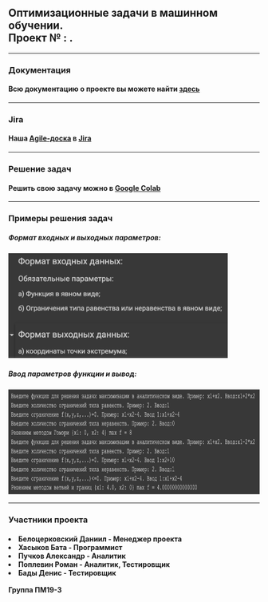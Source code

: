 <html>
	<body>
		<h2>Оптимизационные задачи в машинном обучении. <br> Проект № : .</h2>
		<hr>
		<h3>Документация</h3>
		<h4>Всю документацию о проекте вы можете найти <a href = "documentation.pdf">здесь</a></h4>
		<hr>
		<h3>Jira</h3>
		<h4>Наша <a href = "">Аgile-доска</a> в <a href = "https://www.atlassian.com/ru/software/jira">Jira</a></h4>
		<hr>
		<h3>Решение задач</h3>
		<h4>Решить свою задачу можно в <a href="https://colab.research.google.com/drive/1P7RsgkDcWsgDqHLdSv4cht54dvWrS_ks?usp=sharing">Google Colab</a> </h4>
		<hr>
		<h3>Примеры решения задач</h3>
		<h5>Формат входных и выходных параметров: </h5> 
		<img src="Images/i1.png"
		     height="210px">
		<h5>Ввод параметров функции и вывод: </h5>                                                
		<img src="Images/i2.png"
		     height="210px">
		<hr>
		<h3>Участники проекта</h3>
		<h4>
		<li>Белоцерковский Даниил - Менеджер проектa</li>
		<li>Хасыков Бата - Программист</li>
		<li>Пучков Александр - Аналитик</li>
		<li>Поплевин Роман - Аналитик, Тестировщик</li>
		<li>Бады Денис - Тестировщик</li>
		<br>
		Группа ПМ19-3
		</h4>
  </body>

</html>
